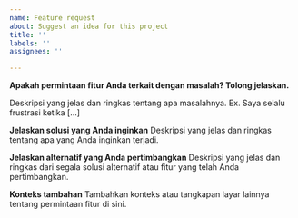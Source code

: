 ```yaml
---
name: Feature request
about: Suggest an idea for this project
title: ''
labels: ''
assignees: ''

---
```


**Apakah permintaan fitur Anda terkait dengan masalah? Tolong jelaskan.** 

Deskripsi yang jelas dan ringkas tentang apa masalahnya. Ex. Saya selalu frustrasi ketika [...]

**Jelaskan solusi yang Anda inginkan**
 Deskripsi yang jelas dan ringkas tentang apa yang Anda inginkan terjadi. 

**Jelaskan alternatif yang Anda pertimbangkan** 
Deskripsi yang jelas dan ringkas dari segala solusi alternatif atau fitur yang telah Anda pertimbangkan. 

**Konteks tambahan** 
Tambahkan konteks atau tangkapan layar lainnya tentang permintaan fitur di sini.

